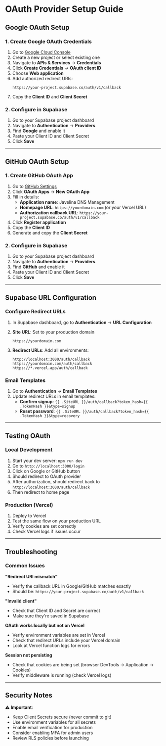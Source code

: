 # OAuth Provider Setup Guide

## Google OAuth Setup

### 1. Create Google OAuth Credentials

1. Go to [Google Cloud Console](https://console.cloud.google.com/)
2. Create a new project or select existing one
3. Navigate to **APIs & Services** → **Credentials**
4. Click **Create Credentials** → **OAuth client ID**
5. Choose **Web application**
6. Add authorized redirect URIs:
   ```
   https://your-project.supabase.co/auth/v1/callback
   ```
7. Copy the **Client ID** and **Client Secret**

### 2. Configure in Supabase

1. Go to your Supabase project dashboard
2. Navigate to **Authentication** → **Providers**
3. Find **Google** and enable it
4. Paste your Client ID and Client Secret
5. Click **Save**

---

## GitHub OAuth Setup

### 1. Create GitHub OAuth App

1. Go to [GitHub Settings](https://github.com/settings/developers)
2. Click **OAuth Apps** → **New OAuth App**
3. Fill in details:
   - **Application name**: Javelina DNS Management
   - **Homepage URL**: `https://yourdomain.com` (or your Vercel URL)
   - **Authorization callback URL**: `https://your-project.supabase.co/auth/v1/callback`
4. Click **Register application**
5. Copy the **Client ID**
6. Generate and copy the **Client Secret**

### 2. Configure in Supabase

1. Go to your Supabase project dashboard
2. Navigate to **Authentication** → **Providers**
3. Find **GitHub** and enable it
4. Paste your Client ID and Client Secret
5. Click **Save**

---

## Supabase URL Configuration

### Configure Redirect URLs

1. In Supabase dashboard, go to **Authentication** → **URL Configuration**
2. **Site URL**: Set to your production domain
   ```
   https://yourdomain.com
   ```

3. **Redirect URLs**: Add all environments:
   ```
   http://localhost:3000/auth/callback
   https://yourdomain.com/auth/callback
   https://*.vercel.app/auth/callback
   ```

### Email Templates

1. Go to **Authentication** → **Email Templates**
2. Update redirect URLs in email templates:
   - **Confirm signup**: `{{ .SiteURL }}/auth/callback?token_hash={{ .TokenHash }}&type=signup`
   - **Reset password**: `{{ .SiteURL }}/auth/callback?token_hash={{ .TokenHash }}&type=recovery`

---

## Testing OAuth

### Local Development
1. Start your dev server: `npm run dev`
2. Go to `http://localhost:3000/login`
3. Click on Google or GitHub button
4. Should redirect to OAuth provider
5. After authorization, should redirect back to `http://localhost:3000/auth/callback`
6. Then redirect to home page

### Production (Vercel)
1. Deploy to Vercel
2. Test the same flow on your production URL
3. Verify cookies are set correctly
4. Check Vercel logs if issues occur

---

## Troubleshooting

### Common Issues

**"Redirect URI mismatch"**
- Verify the callback URL in Google/GitHub matches exactly
- Should be: `https://your-project.supabase.co/auth/v1/callback`

**"Invalid client"**
- Check that Client ID and Secret are correct
- Make sure they're saved in Supabase

**OAuth works locally but not on Vercel**
- Verify environment variables are set in Vercel
- Check that redirect URLs include your Vercel domain
- Look at Vercel function logs for errors

**Session not persisting**
- Check that cookies are being set (browser DevTools → Application → Cookies)
- Verify middleware is running (check Vercel logs)

---

## Security Notes

⚠️ **Important**:
- Keep Client Secrets secure (never commit to git)
- Use environment variables for all secrets
- Enable email verification for production
- Consider enabling MFA for admin users
- Review RLS policies before launching

